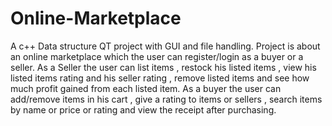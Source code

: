 # Online-Marketplace
A c++ Data structure QT project with GUI and file handling. Project is about an online marketplace which the user can register/login as a buyer or a seller.
As a Seller the user can list items , restock his listed items , view his listed items rating and his seller rating , remove listed items and see how much profit gained from each listed item.
As a buyer the user can add/remove items in his cart , give a rating to items or sellers , search items by name or price or rating and view the receipt after purchasing.

